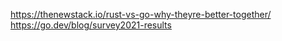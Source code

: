 https://thenewstack.io/rust-vs-go-why-theyre-better-together/
https://go.dev/blog/survey2021-results
